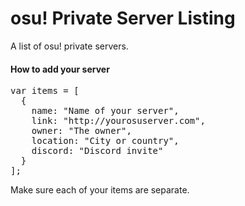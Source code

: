 # osu! Private Server Listing

A list of osu! private servers.

#### How to add your server

<pre>
var items = [
  {
    name: "Name of your server",
    link: "http://yourosuserver.com",
    owner: "The owner",
    location: "City or country",
    discord: "Discord invite"
  }
];
</pre>

Make sure each of your items are separate.
